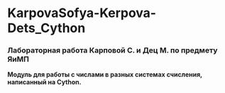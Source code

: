 # KarpovaSofya-Kerpova-Dets_Cython

### Лабораторная работа Карповой С. и Дец М. по предмету ЯиМП

**Модуль для работы с числами в разных системах счисления, написанный на Cython.**
